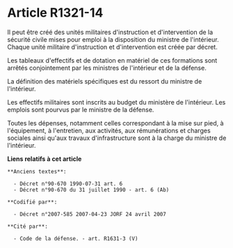 # Article R1321-14

Il peut être créé des unités militaires d'instruction et d'intervention de la sécurité civile mises pour emploi à la
disposition du ministre de l'intérieur. Chaque unité militaire d'instruction et d'intervention est créée par décret.

Les tableaux d'effectifs et de dotation en matériel de ces formations sont arrêtés conjointement par les ministres de
l'intérieur et de la défense.

La définition des matériels spécifiques est du ressort du ministre de l'intérieur.

Les effectifs militaires sont inscrits au budget du ministère de l'intérieur. Les emplois sont pourvus par le ministre de la
défense.

Toutes les dépenses, notamment celles correspondant à la mise sur pied, à l'équipement, à l'entretien, aux activités, aux
rémunérations et charges sociales ainsi qu'aux travaux d'infrastructure sont à la charge du ministre de l'intérieur.

**Liens relatifs à cet article**

	**Anciens textes**:

	  - Décret n°90-670 1990-07-31 art. 6
	  - Décret n°90-670 du 31 juillet 1990 - art. 6 (Ab)

	**Codifié par**:

	  - Décret n°2007-585 2007-04-23 JORF 24 avril 2007

	**Cité par**:

	  - Code de la défense. - art. R1631-3 (V)
